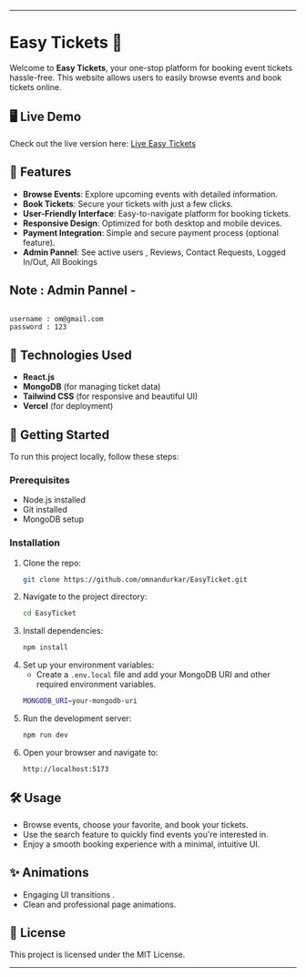 

---

# Easy Tickets 🎫

Welcome to **Easy Tickets**, your one-stop platform for booking event tickets hassle-free. This website allows users to easily browse events and book tickets online.

## 🖥️ Live Demo

Check out the live version here: [Live Easy Tickets](https://easytickets.vercel.app/)

## 📌 Features

- **Browse Events**: Explore upcoming events with detailed information.
- **Book Tickets**: Secure your tickets with just a few clicks.
- **User-Friendly Interface**: Easy-to-navigate platform for booking tickets.
- **Responsive Design**: Optimized for both desktop and mobile devices.
- **Payment Integration**: Simple and secure payment process (optional feature).
- **Admin Pannel**: See active users , Reviews, Contact Requests, Logged In/Out, All Bookings

## Note : Admin Pannel - 
```

username : om@gmail.com
password : 123

```

## 🚀 Technologies Used

- **React.js** 
- **MongoDB** (for managing ticket data)
- **Tailwind CSS** (for responsive and beautiful UI)
- **Vercel** (for deployment)

## 📂 Getting Started

To run this project locally, follow these steps:

### Prerequisites
- Node.js installed
- Git installed
- MongoDB setup

### Installation

1. Clone the repo:
   ```bash
   git clone https://github.com/omnandurkar/EasyTicket.git
   ```
2. Navigate to the project directory:
   ```bash
   cd EasyTicket
   ```
3. Install dependencies:
   ```bash
   npm install
   ```
4. Set up your environment variables:
   - Create a `.env.local` file and add your MongoDB URI and other required environment variables.
   ```bash
   MONGODB_URI=your-mongodb-uri
   ```
5. Run the development server:
   ```bash
   npm run dev
   ```
6. Open your browser and navigate to:
   ```
   http://localhost:5173
   ```

## 🛠️ Usage

- Browse events, choose your favorite, and book your tickets.
- Use the search feature to quickly find events you're interested in.
- Enjoy a smooth booking experience with a minimal, intuitive UI.

## ✨ Animations

- Engaging UI transitions .
- Clean and professional page animations.

## 📝 License

This project is licensed under the MIT License.

---
